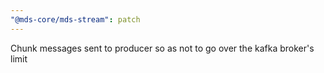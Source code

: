 ```yaml
---
"@mds-core/mds-stream": patch
---
```


Chunk messages sent to producer so as not to go over the kafka broker's limit
